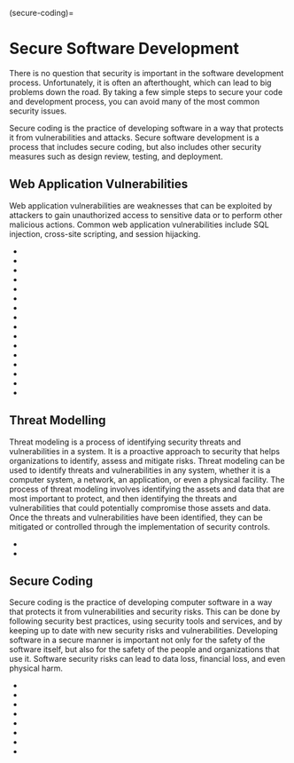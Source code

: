 (secure-coding)=
# Secure Software Development

There is no question that security is important in the software development process. Unfortunately, it is often an afterthought, which can lead to big problems down the road. By taking a few simple steps to secure your code and development process, you can avoid many of the most common security issues.

Secure coding is the practice of developing software in a way that protects it from vulnerabilities and attacks. Secure software development is a process that includes secure coding, but also includes other security measures such as design review, testing, and deployment.

## Web Application Vulnerabilities

Web application vulnerabilities are weaknesses that can be exploited by attackers to gain unauthorized access to sensitive data or to perform other malicious actions. Common web application vulnerabilities include SQL injection, cross-site scripting, and session hijacking.

* [](owasp-top-10-the-most-common-security-flaws-in-web-applications)
* [](an-overview-into-website-mechanisms-and-vulnerabilities)
* [](remote-code-execution-is-a-serious-threat-be-prepared)
* [](input-validation-for-greater-security)
* [](an-overview-of-cross-origin-resource-sharing)
* [](insecure-deserialization-attacks)
* [](content-security-policy-in-web-application-security)
* [](an-overview-of-file-inclusion-vulnerabilities)
* [](an-overview-of-directory-traversal-attacks-in-a-web-application)
* [](how-to-prevent-insecure-design-vulnerabilities)
* [](how-do-you-prevent-brute-force-attacks)
* [](secure-your-web-application-against-cross-site-scripting-xss)
* [](prevent-buffer-overflows-before-they-happen)
* [](securing-application-cookies)
* [](protect-your-web-applications-against-csrf-attacks)
* [](session-hijacking-attacks-how-they-work-and-what-you-can-do-to-prevent-them)

## Threat Modelling

Threat modeling is a process of identifying security threats and vulnerabilities in a system. It is a proactive approach to security that helps organizations to identify, assess and mitigate risks. Threat modeling can be used to identify threats and vulnerabilities in any system, whether it is a computer system, a network, an application, or even a physical facility. The process of threat modeling involves identifying the assets and data that are most important to protect, and then identifying the threats and vulnerabilities that could potentially compromise those assets and data. Once the threats and vulnerabilities have been identified, they can be mitigated or controlled through the implementation of security controls.

* [](model-your-threats-to-protect-your-assets)
* [](introduction-to-stride-as-a-threat-modelling-framework)

## Secure Coding

Secure coding is the practice of developing computer software in a way that protects it from vulnerabilities and security risks. This can be done by following security best practices, using security tools and services, and by keeping up to date with new security risks and vulnerabilities. Developing software in a secure manner is important not only for the safety of the software itself, but also for the safety of the people and organizations that use it. Software security risks can lead to data loss, financial loss, and even physical harm.

* [](ensure-the-security-of-your-app-with-a-secure-sdlc)
* [](the-role-of-fuzz-testing-in-improving-security)
* [](reduce-api-security-risks-by-following-best-practices)
* [](develop-secure-java-applets-a-step-by-step-guide)
* [](generate-a-scalable-view-of-your-software-development-process)
* [](ensure-your-software-s-safety-with-security-testing)
* [](understanding-bug-bounty-hunting)
* [](federated-identity-management-and-single-sign-on-sso)